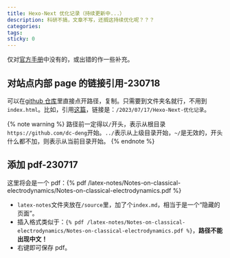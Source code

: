 ```yaml
---
title: Hexo-Next 优化记录（持续更新中...）
description: 科研不搞，文章不写，还搁这持续优化呢？？？
categories:
tags:
sticky: 0
---
```


仅对[官方手册](https://theme-next.js.org/)中没有的，或出错的作一些补充。

## 对站点内部 page 的链接引用-230718

可以在[github 仓库](https://github.com/dc-deng/dc-deng.github.io/tree/main)里直接点开路径，复制。只需要到文件夹名就行，不用到`index.html`。比如，引用[这篇](/2023/07/17/Hexo-Next-优化记录)，链接是：`/2023/07/17/Hexo-Next-优化记录`。

{% note warning %}
路径前一定得以`/`开头，表示从根目录`https://github.com/dc-deng`开始。`../`表示从上级目录开始，`~/`是无效的，开头什么都不加，则表示从当前目录开始。
{% endnote %}

## 添加 pdf-230717

这里将会是一个 pdf：{% pdf /latex-notes/Notes-on-classical-electrodynamics/Notes-on-classical-electrodynamics.pdf %}

- `latex-notes`文件夹放在`/source`里，加了个`index.md`，相当于是一个“隐藏的页面”。
- 插入格式类似于：`{% pdf /latex-notes/Notes-on-classical-electrodynamics/Notes-on-classical-electrodynamics.pdf %}`，**路径不能出现中文！**
- 右键即可保存 pdf。
